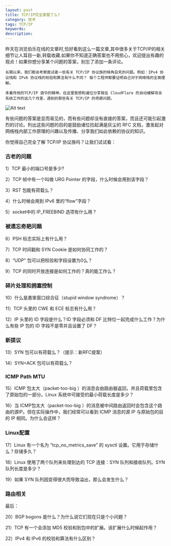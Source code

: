 ```yaml
---
layout: post
title: TCP/IP完全掌握了么?
category: 技术
tags: TCP/IP
keywords:
description:
---
```


昨天在浏览伯乐在线的文章时,恰好看到这么一篇文章,其中很多关于TCP/IP的相关细节让人耳目一新,转载收藏.如果你不知道正确答案也不用担心，欢迎提出有趣的观点！如果你想分享某个问题的答案，别忘了添加一条评论。


    长期以来，我们都会考察面试者一些有关 TCP/IP 协议族的犄角旮旯的问题。例如：IPv4 协议栈和 IPv6 协议栈的校验和算法有什么不同？ 每个工程师都要证明自己对于网络栈的全面理解。

    本着传统的TCP/IP 酒令的精神，在这里我想和诸位分享我在 CloudFlare 的自动缓解攻击系统工作的这几个月里，遇到的那些有关 TCP/IP 的奇葩问题。

![Alt text](https://dn-yeungben.qbox.me/public/img/tech/2015-06-06-00.jpg)

有些问题的答案是显而易见的，而有些问题却没有直接的答案，而且还可能引起激烈的讨论。列出这些问题的目的是鼓励诸位捡起满是灰尘的 RFC 文档，激发起对网络栈内部工作原理的兴趣以及传播、分享我们如此依赖的协议的知识。

你觉得自己完全了解 TCP/IP 协议族吗？让我们试试看：

### 古老的问题

1）TCP 最小的端口号是多少?

2）TCP 帧中有一个叫做 URG Pointer 的字段，什么时候会用到该字段？

3）RST 包能有荷载么？

4）什么时候会用到 IPv6 里的“flow”字段？

5）socket中的 IP_FREEBIND 选项有什么用？

### 被遗忘奇葩问题

6）PSH 标志实际上有什么用？

7）TCP 时间戳和 SYN Cookie 是如何协同工作的？

8）“UDP” 包可以把校验和字段设置为0么？

9）TCP 的同时开放连接是如何工作的？真的能工作么？

### 碎片处理和拥塞控制

10）什么是愚笨窗口综合征（stupid window syndrome）？

11）TCP 头里的 CWE 和 ECE 标志有什么用？

12）IP 头里的 ID 字段是什么？ID 字段必须和 DF 比特位一起完成什么工作？为什么有些 IP 包的 ID 字段不是零并且设置了 DF？

### 新提议

13）SYN 包可以有荷载么？（提示：新RFC提案）

14）SYN+ACK 包可以有荷载么？

### ICMP Path MTU

15）ICMP 包太大（packet-too-big ）的消息会由路由器返回，并且荷载里包含了原始包的一部分。Linux 系统中可接受的最小荷载长度是多少？

16）当 ICMP包太大（packet-too-big ）的消息被中间路由返回时会包含这个路由的源IP。但在实际操作中，我们经常可以看到 ICMP 消息的源 IP 与原始包的目的 IP 相同。为什么会这样？

### Linux配置

17）Linux 有一个名为 “tcp_no_metrics_save” 的 sysctl 设置。它用于存储什么？存储多久？

18）Linux 使用了两个队列来处理到达的 TCP 连接：SYN 队列和接收队列。SYN 队列长度是多少？

19）如果 SYN 队列因变得很大而导致溢出，那么会发生什么？

### 路由相关

最后：

20）BGP bogons 是什么？为什么说它们现在只是个小问题？

21）TCP 有一个会添加 MD5 校验和到包中的扩展。该扩展什么时候起作用？

22）IPv4 和 IPv6 的校验和算法有什么区别？
